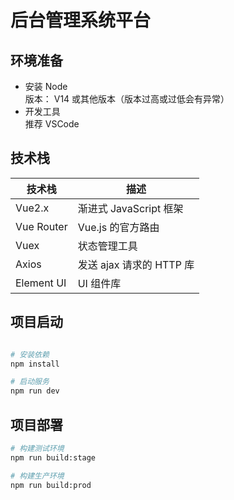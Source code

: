 # 后台管理系统平台

## 环境准备

- 安装 Node<br/>版本： V14 或其他版本（版本过高或过低会有异常）
- 开发工具<br/>推荐 VSCode

## 技术栈

| 技术栈     | 描述                     |
| ---------- | ------------------------ |
| Vue2.x     | 渐进式 JavaScript 框架   |
| Vue Router | Vue.js 的官方路由        |
| Vuex       | 状态管理工具             |
| Axios      | 发送 ajax 请求的 HTTP 库 |
| Element UI | UI 组件库                |

## 项目启动

```bash

# 安装依赖
npm install

# 启动服务
npm run dev
```

## 项目部署

```bash
# 构建测试环境
npm run build:stage

# 构建生产环境
npm run build:prod
```

